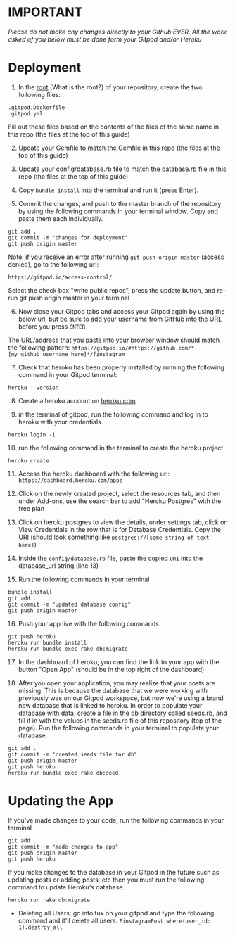 # IMPORTANT
*Please do not make any changes directly to your Github EVER. All the work asked of you below must be done form your Gitpod and/or Heroku*

# Deployment

1. In the [root](https://github.com/dru1208/finstagram-deployment-guide/blob/master/root-of-files.png) (What is the root?) of your repository, create the two following files:

```
.gitpod.Dockerfile
.gitpod.yml
```

Fill out these files based on the contents of the files of the same name in this repo (the files at the top of this guide)

2. Update your Gemfile to match the Gemfile in this repo (the files at the top of this guide)

3. Update your config/database.rb file to match the database.rb file in this repo (the files at the top of this guide)

4. Copy `bundle install` into the terminal and run it (press Enter).

5. Commit the changes, and push to the master branch of the repository by using the following commands in your terminal window. Copy and paste them each individually.

```
git add .
git commit -m "changes for deployment"
git push origin master
```

Note: if you receive an error after running `git push origin master` (access denied), go to the following url:

`https://gitpod.io/access-control/`

Select the check box "write public repos", press the update button, and re-run git push origin master in your terminal

6. Now close your Gitpod tabs and access your Gitpod again by using the below url, but be sure to add your username from [GitHub](https://github.com) into the URL before you press `ENTER`

The URL/address that you paste into your browser window should match the following pattern:
`https://gitpod.io/#https://github.com/*[my_github_username_here]*/finstagram`

7. Check that heroku has been properly installed by running the following command in your Gitpod terminal:

```
heroku --version
```

8. Create a heroku account on [heroku.com](https://heroku.com)

9. in the terminal of gitpod, run the following command and log in to heroku with your credentials

```
heroku login -i
```

10. run the following command in the terminal to create the heroku project

```
heroku create
```

11. Access the heroku dashboard with the following url: `https://dashboard.heroku.com/apps`

12. Click on the newly created project, select the resources tab, and then under Add-ons, use the search bar to add "Heroku Postgres" with the free plan

13. Click on heroku postgres to view the details, under settings tab, click on View Credentials in the row that is for Database Credentials. Copy the URI (should look something like `postgres://[some string of text here]`)

14. Inside the `config/database.rb` file, paste the copied `URI` into the database_url string (line 13)

15. Run the following commands in your terminal

```
bundle install
git add .
git commit -m "updated database config"
git push origin master
```

16. Push your app live with the following commands

```
git push heroku
heroku run bundle install
heroku run bundle exec rake db:migrate
```

17. In the dashboard of heroku, you can find the link to your app with the button "Open App" (should be in the top right of the dashboard)

18. After you open your application, you may realize that your posts are missing. This is because the database that we were working with previously was on our Gitpod workspace, but now we're using a brand new database that is linked to heroku. In order to populate your database with data, create a file in the db directory called seeds.rb, and fill it in with the values in the seeds.rb file of this repository (top of the page). Run the following commands in your terminal to populate your database:

```
git add .
git commit -m "created seeds file for db"
git push origin master
git push heroku
heroku run bundle exec rake db:seed
```

# Updating the App

If you've made changes to your code, run the following commands in your terminal

```
git add .
git commit -m "made changes to app"
git push origin master
git push heroku
```

If you make changes to the database in your Gitpod in the future such as updating posts or adding posts, etc then you must run the following command to update Heroku's database.

```
heroku run rake db:migrate
```

* Deleting all Users; go into tux on your gitpod and type the following command and it'll delete all users.
`FinstagramPost.where(user_id: 1).destroy_all`
